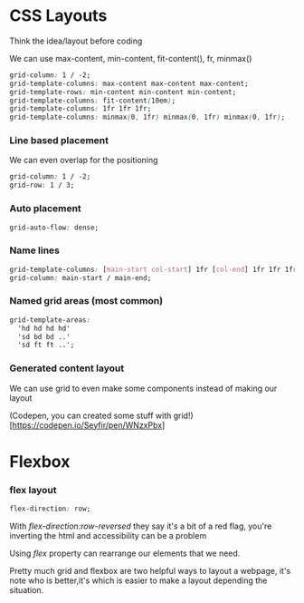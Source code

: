 # CSS Layouts

Think the idea/layout before coding

We can use max-content, min-content, fit-content(), fr, minmax()

```css
grid-column: 1 / -2;
grid-template-columns: max-content max-content max-content;
grid-template-rows: min-content min-content min-content;
grid-template-columns: fit-content(10em);
grid-template-columns: 1fr 1fr 1fr;
grid-template-columns: minmax(0, 1fr) minmax(0, 1fr) minmax(0, 1fr);
```

### Line based placement

We can even overlap for the positioning

```css
grid-column: 1 / -2;
grid-row: 1 / 3;
```

### Auto placement

```css
grid-auto-flow: dense;
```

### Name lines

```css
grid-template-columns: [main-start col-start] 1fr [col-end] 1fr 1fr 1fr [main-end];
grid-column: main-start / main-end;
```

### Named grid areas (most common)

```css
grid-template-areas:
  'hd hd hd hd'
  'sd bd bd ..'
  'sd ft ft ..';
```

### Generated content layout

We can use grid to even make some components instead of making our layout

(Codepen, you can created some stuff with grid!)[https://codepen.io/Seyfir/pen/WNzxPbx]

# Flexbox

### flex layout

```css
flex-direction: row;
```

With _flex-direction:row-reversed_ they say it's a bit of a red flag, you're inverting the html and accessibility can be a problem

Using _flex_ property can rearrange our elements that we need.

Pretty much grid and flexbox are two helpful ways to layout a webpage, it's note who is better,it's which is easier to make a layout depending the situation.
